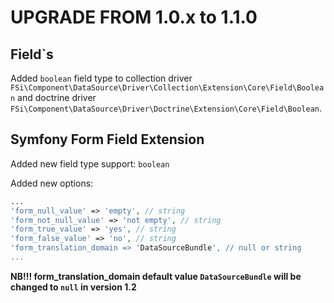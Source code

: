 UPGRADE FROM 1.0.x to 1.1.0
============================

## Field`s

Added ``boolean`` field type to collection driver ``FSi\Component\DataSource\Driver\Collection\Extension\Core\Field\Boolean`` and doctrine driver ``FSi\Component\DataSource\Driver\Doctrine\Extension\Core\Field\Boolean``.

## Symfony Form Field Extension

Added new field type support: ``boolean``

Added new options:
```php
...
'form_null_value' => 'empty', // string
'form_not_null_value' => 'not empty', // string
'form_true_value' => 'yes', // string
'form_false_value' => 'no', // string
'form_translation_domain => 'DataSourceBundle', // null or string
...
```

**NB!!! form_translation_domain default value ``DataSourceBundle`` will be changed to ``null`` in version 1.2**